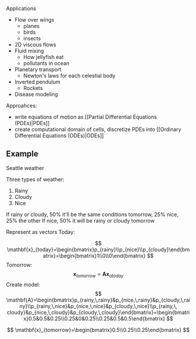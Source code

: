 Applications
- Flow over wings
	- planes
	- birds
	- insects
- 2D viscous flows
- Fluid mixing
	- How jellyfish eat
	- pollutants in ocean
- Planetary transport
	- Newton's laws for each celestial body
- Inverted pendulum
	- Rockets
- Disease modeling


Approahces:
- write equations of motion as [[Partial Differential Equations (PDEs)|PDEs]]
- create computational domain of cells, discretize PDEs into [[Ordinary Differential Equations (ODEs)|ODEs]]

## Example
Seattle weather

Three types of weather:
1. Rainy
2. Cloudy
3. Nice

If rainy or cloudy, 50% it'll be the same conditions tomorrow, 25% nice, 25% the other
If nice, 50% it will be rainy or cloudy tomorrow

Represent as vectors
Today:

$$
\mathbf{x}_{today}=\begin{bmatrix}p_{rainy}\\p_{nice}\\p_{cloudy}\end{bmatrix}=\begin{bmatrix}1\\0\\0\end{bmatrix}
$$
Tomorrow:
$$
\mathbf{x}_{tomorrow}=\mathbf{A}\mathbf{x}_{atoday}
$$
Create model:
$$
\mathbf{A}=\begin{bmatrix}p_{rainy,\,rainy}&p_{nice,\,rainy}&p_{cloudy,\,rainy}\\p_{rainy,\,nice}&p_{nice,\,nice}&p_{cloudy,\,nice}\\p_{rainy,\, cloudy}&p_{nice,\,cloudy}&p_{cloudy,\,cloudy}\end{bmatrix}=\begin{bmatrix}0.5&0.5&0.25\\0.25&0&0.25\\0.25&0.5&0.5\end{bmatrix}
$$

$$
\mathbf{x}_{tomorrow}=\begin{bmatrix}0.5\\0.25\\0.25\end{bmatrix}
$$
